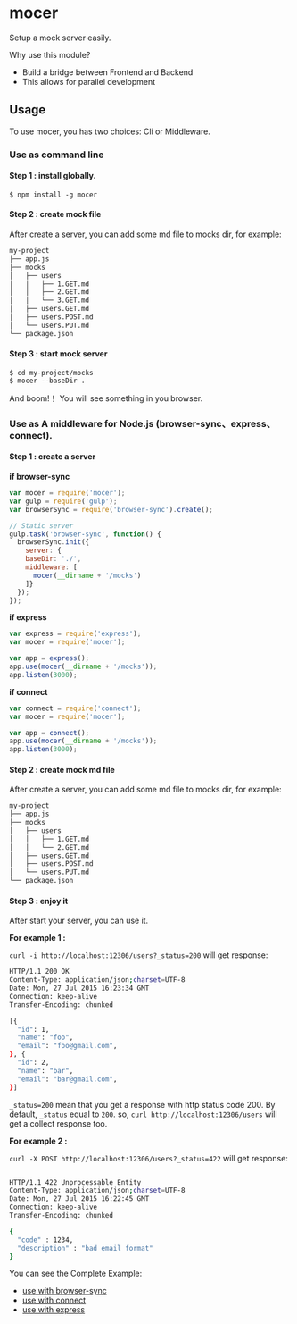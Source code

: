 # mocer
Setup a mock server easily.

Why use this module?
- Build a bridge between Frontend and Backend
- This allows for parallel development

## Usage

To use mocer, you has two choices: Cli or Middleware.

### Use as command line

#### Step 1 : install globally.

```
$ npm install -g mocer
```

#### Step 2 : create mock file
After create a server, you can add some md file to mocks dir, for example:

```bash
my-project
├── app.js
├── mocks
│   ├── users
│   │   ├── 1.GET.md
│   │   ├── 2.GET.md
│   │   └── 3.GET.md
│   ├── users.GET.md
│   ├── users.POST.md
│   └── users.PUT.md
└── package.json
```

#### Step 3 : start mock server

```
$ cd my-project/mocks
$ mocer --baseDir .
```

And boom!！ You will see something in you browser.


###  Use as A middleware for Node.js (browser-sync、express、 connect).

#### Step 1 : create a server
**if browser-sync**

```javascript
var mocer = require('mocer');
var gulp = require('gulp');
var browserSync = require('browser-sync').create();

// Static server
gulp.task('browser-sync', function() {
  browserSync.init({
    server: {
    baseDir: './',
    middleware: [
      mocer(__dirname + '/mocks')
    ]}
  });
});
```

**if express**

```javascript
var express = require('express');
var mocer = require('mocer');

var app = express();
app.use(mocer(__dirname + '/mocks'));
app.listen(3000);
```

**if connect**

```javascript
var connect = require('connect');
var mocer = require('mocer');

var app = connect();
app.use(mocer(__dirname + '/mocks'));
app.listen(3000);
```

#### Step 2 : create mock md file
After create a server, you can add some md file to mocks dir, for example:

```bash
my-project
├── app.js
├── mocks
│   ├── users
│   │   ├── 1.GET.md
│   │   └── 2.GET.md
│   ├── users.GET.md
│   ├── users.POST.md
│   └── users.PUT.md
└── package.json
```

#### Step 3 : enjoy it
After start your server, you can use it.

**For example 1 :**

`curl -i http://localhost:12306/users?_status=200` will get response:

```bash
HTTP/1.1 200 OK
Content-Type: application/json;charset=UTF-8
Date: Mon, 27 Jul 2015 16:23:34 GMT
Connection: keep-alive
Transfer-Encoding: chunked

[{
  "id": 1,
  "name": "foo",
  "email": "foo@gmail.com",
}, {
  "id": 2,
  "name": "bar",
  "email": "bar@gmail.com",
}]
```

`_status=200` mean that you get a response with http status code 200. By default, `_status` equal to `200`. so, `curl http://localhost:12306/users` will get a collect response too.

**For example 2 :**

`curl -X POST http://localhost:12306/users?_status=422` will get response:

```bash

HTTP/1.1 422 Unprocessable Entity
Content-Type: application/json;charset=UTF-8
Date: Mon, 27 Jul 2015 16:22:45 GMT
Connection: keep-alive
Transfer-Encoding: chunked

{
  "code" : 1234,
  "description" : "bad email format"
}
```

You can see the Complete Example:
- [use with browser-sync](https://github.com/forsigner/mocer-with-browser-sync)
- [use with connect](https://github.com/forsigner/mocer-with-connect)
- [use with express](https://github.com/forsigner/mocer-with-express)
